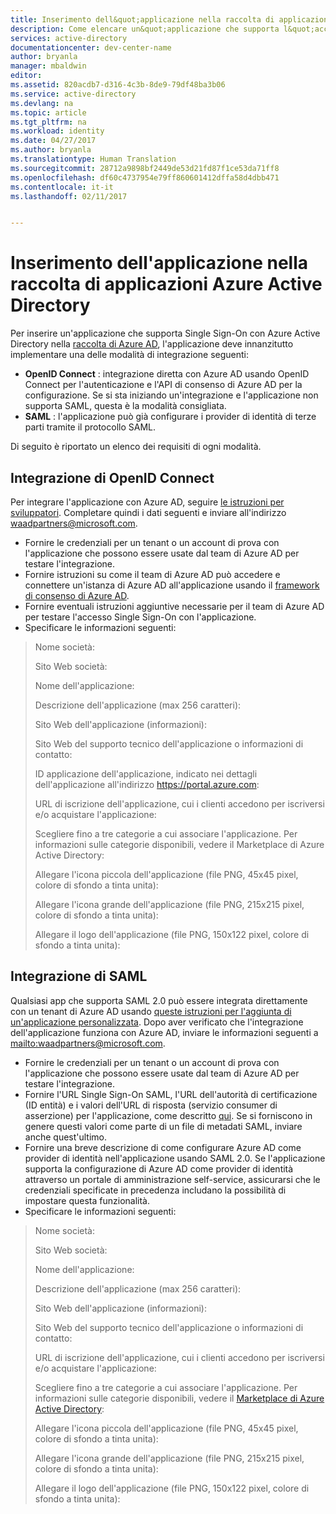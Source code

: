```yaml
---
title: Inserimento dell&quot;applicazione nella raccolta di applicazioni Azure Active Directory
description: Come elencare un&quot;applicazione che supporta l&quot;accesso Single Sign-On nella raccolta di Azure Active Directory | Microsoft Azure
services: active-directory
documentationcenter: dev-center-name
author: bryanla
manager: mbaldwin
editor: 
ms.assetid: 820acdb7-d316-4c3b-8de9-79df48ba3b06
ms.service: active-directory
ms.devlang: na
ms.topic: article
ms.tgt_pltfrm: na
ms.workload: identity
ms.date: 04/27/2017
ms.author: bryanla
ms.translationtype: Human Translation
ms.sourcegitcommit: 28712a9898bf2449de53d21fd87f1ce53da71ff8
ms.openlocfilehash: df60c4737954e79ff860601412dffa58d4dbb471
ms.contentlocale: it-it
ms.lasthandoff: 02/11/2017


---
```

# <a name="listing-your-application-in-the-azure-active-directory-application-gallery"></a>Inserimento dell'applicazione nella raccolta di applicazioni Azure Active Directory
Per inserire un'applicazione che supporta Single Sign-On con Azure Active Directory nella [raccolta di Azure AD](https://azure.microsoft.com/marketplace/active-directory/all/), l'applicazione deve innanzitutto implementare una delle modalità di integrazione seguenti:

* **OpenID Connect** : integrazione diretta con Azure AD usando OpenID Connect per l'autenticazione e l'API di consenso di Azure AD per la configurazione. Se si sta iniziando un'integrazione e l'applicazione non supporta SAML, questa è la modalità consigliata.
* **SAML** : l'applicazione può già configurare i provider di identità di terze parti tramite il protocollo SAML.

Di seguito è riportato un elenco dei requisiti di ogni modalità.

## <a name="openid-connect-integration"></a>Integrazione di OpenID Connect
Per integrare l'applicazione con Azure AD, seguire [le istruzioni per sviluppatori](active-directory-authentication-scenarios.md). Completare quindi i dati seguenti e inviare all'indirizzo waadpartners@microsoft.com.

* Fornire le credenziali per un tenant o un account di prova con l'applicazione che possono essere usate dal team di Azure AD per testare l'integrazione.  
* Fornire istruzioni su come il team di Azure AD può accedere e connettere un'istanza di Azure AD all'applicazione usando il [framework di consenso di Azure AD](active-directory-integrating-applications.md#overview-of-the-consent-framework). 
* Fornire eventuali istruzioni aggiuntive necessarie per il team di Azure AD per testare l'accesso Single Sign-On con l'applicazione. 
* Specificare le informazioni seguenti:

> Nome società:
> 
> Sito Web società:
> 
> Nome dell'applicazione:
> 
> Descrizione dell'applicazione (max 256 caratteri):
> 
> Sito Web dell'applicazione (informazioni):
> 
> Sito Web del supporto tecnico dell'applicazione o informazioni di contatto:
> 
> ID applicazione dell'applicazione, indicato nei dettagli dell'applicazione all'indirizzo https://portal.azure.com:
> 
> URL di iscrizione dell'applicazione, cui i clienti accedono per iscriversi e/o acquistare l'applicazione:
> 
> Scegliere fino a tre categorie a cui associare l'applicazione. Per informazioni sulle categorie disponibili, vedere il Marketplace di Azure Active Directory:
> 
> Allegare l'icona piccola dell'applicazione (file PNG, 45x45 pixel, colore di sfondo a tinta unita):
> 
> Allegare l'icona grande dell'applicazione (file PNG, 215x215 pixel, colore di sfondo a tinta unita):
> 
> Allegare il logo dell'applicazione (file PNG, 150x122 pixel, colore di sfondo a tinta unita):
> 
> 

## <a name="saml-integration"></a>Integrazione di SAML
Qualsiasi app che supporta SAML 2.0 può essere integrata direttamente con un tenant di Azure AD usando [queste istruzioni per l'aggiunta di un'applicazione personalizzata](../active-directory-saas-custom-apps.md). Dopo aver verificato che l'integrazione dell'applicazione funziona con Azure AD, inviare le informazioni seguenti a <mailto:waadpartners@microsoft.com>.

* Fornire le credenziali per un tenant o un account di prova con l'applicazione che possono essere usate dal team di Azure AD per testare l'integrazione.  
* Fornire l'URL Single Sign-On SAML, l'URL dell'autorità di certificazione (ID entità) e i valori dell'URL di risposta (servizio consumer di asserzione) per l'applicazione, come descritto [qui](../active-directory-saas-custom-apps.md). Se si forniscono in genere questi valori come parte di un file di metadati SAML, inviare anche quest'ultimo.
* Fornire una breve descrizione di come configurare Azure AD come provider di identità nell'applicazione usando SAML 2.0. Se l'applicazione supporta la configurazione di Azure AD come provider di identità attraverso un portale di amministrazione self-service, assicurarsi che le credenziali specificate in precedenza includano la possibilità di impostare questa funzionalità.
* Specificare le informazioni seguenti:

> Nome società:
> 
> Sito Web società:
> 
> Nome dell'applicazione:
> 
> Descrizione dell'applicazione (max 256 caratteri):
> 
> Sito Web dell'applicazione (informazioni):
> 
> Sito Web del supporto tecnico dell'applicazione o informazioni di contatto:
> 
> URL di iscrizione dell'applicazione, cui i clienti accedono per iscriversi e/o acquistare l'applicazione:
> 
> Scegliere fino a tre categorie a cui associare l'applicazione. Per informazioni sulle categorie disponibili, vedere il [Marketplace di Azure Active Directory](https://azure.microsoft.com/marketplace/active-directory/):
> 
> Allegare l'icona piccola dell'applicazione (file PNG, 45x45 pixel, colore di sfondo a tinta unita):
> 
> Allegare l'icona grande dell'applicazione (file PNG, 215x215 pixel, colore di sfondo a tinta unita):
> 
> Allegare il logo dell'applicazione (file PNG, 150x122 pixel, colore di sfondo a tinta unita):
> 
> 



